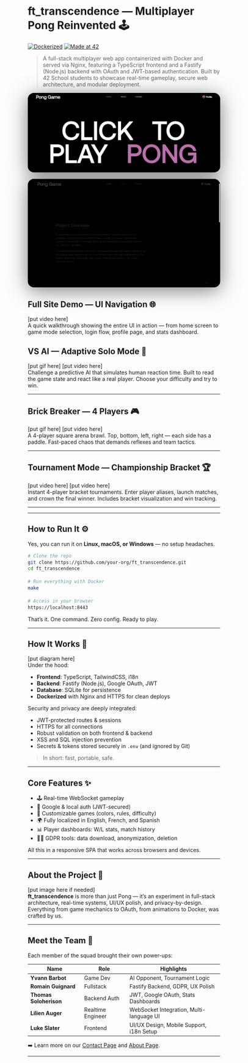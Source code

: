 # ft_transcendence — Multiplayer Pong Reinvented 🕹️

[![Dockerized](https://img.shields.io/badge/Dockerized-%E2%9C%94%EF%B8%8F-blue?logo=docker&style=flat-square)](https://www.docker.com/)
[![Made at 42](https://img.shields.io/badge/Made%20at-42%20School-black?style=flat-square)](https://42.fr)

> A full-stack multiplayer web app containerized with Docker and served via Nginx, featuring a TypeScript frontend and a Fastify (Node.js) backend with OAuth and JWT-based authentication. Built by 42 School students to showcase real-time gameplay, secure web architecture, and modular deployment.


<p align="center">
  <img src="frontend\public\assets\readme\HomePage2.png" style="box-shadow: 0 8px 50px rgba(0, 0, 0, 0.5); border-radius: 16px;" />
</p>

<p align="center">
  <img src="frontend\public\assets\readme\about.gif" style="box-shadow: 0 8px 50px rgba(0, 0, 0, 0.5); border-radius: 16px;" />
</p>

## Full Site Demo — UI Navigation 🌐
[put video here]  
A quick walkthrough showing the entire UI in action — from home screen to game mode selection, login flow, profile page, and stats dashboard.

## VS AI — Adaptive Solo Mode 🤖
[put gif here]
[put video here]  
Challenge a predictive AI that simulates human reaction time. Built to read the game state and react like a real player. Choose your difficulty and try to win.

---

## Brick Breaker — 4 Players 🎮
[put gif here]
[put video here]  
A 4-player square arena brawl. Top, bottom, left, right — each side has a paddle. Fast-paced chaos that demands reflexes and team tactics.

---

## Tournament Mode — Championship Bracket 🏆
[put video here]
[put video here]  
Instant 4-player bracket tournaments. Enter player aliases, launch matches, and crown the final winner. Includes bracket visualization and win tracking.

---


---

## How to Run It ⚙️
Yes, you can run it on **Linux, macOS, or Windows** — no setup headaches.

```bash
# Clone the repo
git clone https://github.com/your-org/ft_transcendence.git
cd ft_transcendence

# Run everything with Docker
make

# Access in your browser
https://localhost:8443
```

That’s it. One command. Zero config. Ready to play.

---

## How It Works 🧠  
[put diagram here]  
Under the hood:
- **Frontend**: TypeScript, TailwindCSS, i18n
- **Backend**: Fastify (Node.js), Google OAuth, JWT
- **Database**: SQLite for persistence
- **Dockerized** with Nginx and HTTPS for clean deploys

Security and privacy are deeply integrated:
- JWT-protected routes & sessions
- HTTPS for all connections
- Robust validation on both frontend & backend
- XSS and SQL injection prevention
- Secrets & tokens stored securely in `.env` (and ignored by Git)

> In short: fast, portable, safe.

---

## Core Features ✨
- 🕹️ Real-time WebSocket gameplay
- 🔐 Google & local auth (JWT-secured)
- 🎨 Customizable games (colors, rules, difficulty)
- 🌍 Fully localized in English, French, and Spanish
- 📊 Player dashboards: W/L stats, match history
- 🧑‍💼 GDPR tools: data download, anonymization, deletion

All this in a responsive SPA that works across browsers and devices.

---

## About the Project 🧩
[put image here if needed]  
**ft_transcendence** is more than just Pong — it’s an experiment in full-stack architecture, real-time systems, UI/UX polish, and privacy-by-design. Everything from game mechanics to OAuth, from animations to Docker, was crafted by us.

---

## Meet the Team 👥
Each member of the squad brought their own power-ups:

| Name | Role | Highlights |
|------|------|-----------|
| **Yvann Barbot** | Game Dev | AI Opponent, Tournament Logic |
| **Romain Guignard** | Fullstack | Fastify Backend, GDPR, UX Polish |
| **Thomas Soloherison** | Backend Auth | JWT, Google OAuth, Stats Dashboards |
| **Lilien Auger** | Realtime Engineer | WebSocket Integration, Multi-language UI |
| **Luke Slater** | Frontend | UI/UX Design, Mobile Support, i18n Setup |

➡️ Learn more on our [Contact Page](/contact) and [About Page](/about).

---

